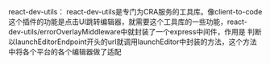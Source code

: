 react-dev-utils：
react-dev-utils是专门为CRA服务的工具库。像client-to-code这个插件的功能是点击UI跳转编辑器，就需要这个工具库的一些功能，react-dev-utils/errorOverlayMiddleware中就封装了一个express中间件，作用是 判断以launchEditorEndpoint开头的url就调用launchEditor中封装的方法，这个方法中将各个平台的各个编辑器做了适配